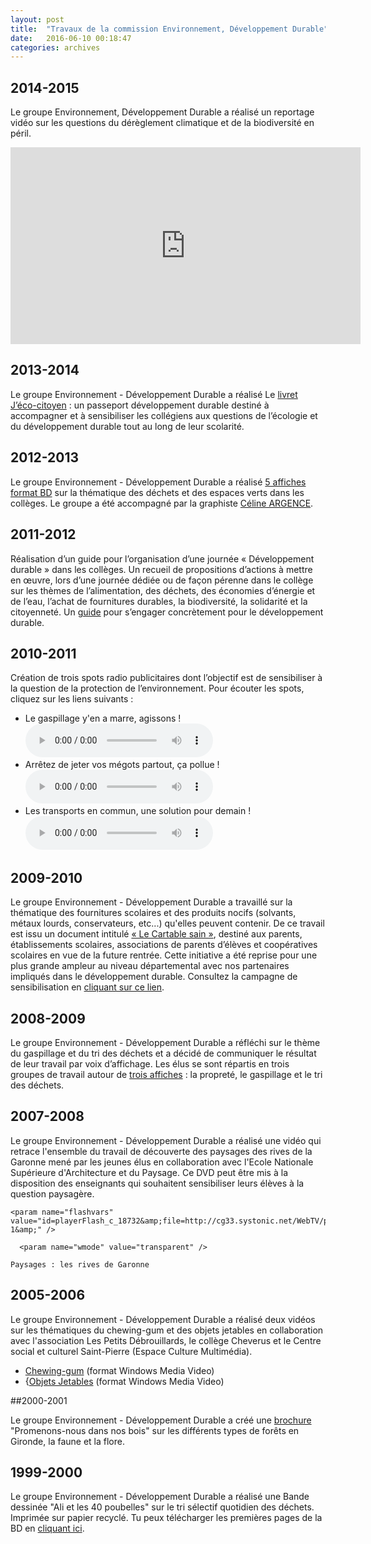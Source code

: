 ```yaml
---
layout: post
title:  "Travaux de la commission Environnement, Développement Durable"
date:   2016-06-10 00:18:47
categories: archives
---
```


## 2014-2015

Le groupe Environnement, Développement Durable a réalisé un reportage vidéo sur les questions du dérèglement climatique et de la biodiversité en péril.
<iframe width="560" height="315" src="https://www.youtube.com/embed/zusar7TQyss?rel=0" frameborder="0" allowfullscreen></iframe>   

## 2013-2014

Le groupe Environnement - Développement Durable a réalisé Le [livret J’éco-citoyen](http://www.gironde.fr/jcms/cgw_67461/le-livret-j-eco-citoyen-un-passeport-developpement-durable) : un passeport développement durable destiné à accompagner et à sensibiliser les collégiens aux questions de l’écologie et du développement durable tout au long de leur scolarité.

## 2012-2013

Le groupe Environnement - Développement Durable a réalisé [5 affiches format BD](http://www.gironde.fr/jcms/cgw_56501/cgj-commission-environnement-2012-2013) sur la thématique des déchets et des espaces verts dans les collèges. Le groupe a été accompagné par la graphiste [Céline ARGENCE](http://mademoiselle-argence.com/).

## 2011-2012

Réalisation d’un guide pour l’organisation d’une journée « Développement durable » dans les collèges. Un recueil de propositions d’actions à mettre en œuvre, lors d’une journée dédiée ou de façon pérenne dans le collège sur les thèmes de l’alimentation, des déchets, des économies d’énergie et de l’eau, l’achat de fournitures durables, la biodiversité, la solidarité et la citoyenneté. Un [guide](http://www.gironde.fr/jcms/c_10965/guide-journeeddfinal2) pour s’engager concrètement pour le développement durable.

## 2010-2011

Création de trois spots radio publicitaires dont l’objectif est de sensibiliser à la question de la protection de l’environnement.
Pour écouter les spots, cliquez sur les liens suivants :

* Le gaspillage y'en a marre, agissons !
<audio controls><source src="http://www.gironde.fr/jcms/c_10779/gaspillage/cgj_gaspillagev2.mp3" type="audio/mpeg"></audio>  
* Arrêtez de jeter vos mégots partout, ça pollue !
<audio controls><source src="http://www.gironde.fr/jcms/c_10779/gaspillage/cgj_megotsv2.mp3" type="audio/mpeg"></audio>
* Les transports en commun, une solution pour demain !
<audio controls><source src="http://www.gironde.fr/jcms/c_10779/gaspillage/cgj-transportv2.mp3" type="audio/mpeg"></audio>

## 2009-2010

Le groupe Environnement - Développement Durable a travaillé sur la thématique des fournitures scolaires et des produits nocifs (solvants, métaux lourds, conservateurs, etc...) qu'elles peuvent contenir. De ce travail est issu un document intitulé [«  Le Cartable sain »](http://www.gironde.fr/jcms/c_11789/le-cartable-sain), destiné aux parents, établissements scolaires, associations de parents d’élèves et coopératives scolaires en vue de la future rentrée.
Cette initiative a été reprise pour une plus grande ampleur au niveau départemental avec nos partenaires impliqués dans le développement durable. Consultez la campagne de sensibilisation en [cliquant sur ce lien](http://www.gironde.fr/jcms/c_17267/cartable-sain-la-rentree-a-la-mode-ecolo).

## 2008-2009

Le groupe Environnement - Développement Durable a réfléchi sur le thème du gaspillage et du tri des déchets et a décidé de communiquer le résultat de leur travail par voix d’affichage. Les élus se sont répartis en trois groupes de travail autour de [trois affiches](http://www.gironde.fr/jcms/c_7989/affiches-environnement-cgj-2009) : la propreté, le gaspillage et le tri des déchets.

## 2007-2008

Le groupe Environnement - Développement Durable a réalisé une vidéo qui retrace l'ensemble du travail de découverte des paysages des rives de la Garonne mené par les jeunes élus en collaboration avec l'Ecole Nationale Supérieure d'Architecture et du Paysage. Ce DVD peut être mis à la disposition des enseignants qui souhaitent sensibiliser leurs élèves à la question paysagère.

<div class="playerVideo">

<object height="240" width="320" type="application/x-shockwave-flash" class="playerVideo" data="http://www.gironde.fr/plugins/CG33Types/swf/jwplayer/player.swf" id="playerFlash_c_18732" style="visibility: visible;" tabindex="0">
    <param name="movie" value="http://www.gironde.fr/plugins/CG33Types/swf/jwplayer/player.swf" />
    <param name="allowFullScreen" value="true" />
    <param name="bgColor" value="#000000" />
    
    <param name="flashvars" value="id=playerFlash_c_18732&amp;file=http://cg33.systonic.net/WebTV/paysage_rives_garonne.flv&amp;plugins=backstroke-1&amp;" />
    
      <param name="wmode" value="transparent" />
    
    Paysages : les rives de Garonne
</object>
</div>

## 2005-2006

Le groupe Environnement - Développement Durable a réalisé deux vidéos sur les thématiques du chewing-gum et des objets jetables en collaboration avec l'association Les Petits Débrouillards, le collège Cheverus et le Centre social et culturel Saint-Pierre (Espace Culture Multimédia).

* [Chewing-gum](http://www.gironde.fr/jcms/c_9270/chewing-gum) (format Windows Media Video)
* {[Objets Jetables](http://www.gironde.fr/jcms/c_12485/objets-jetables) (format Windows Media Video)

##2000-2001

Le groupe Environnement - Développement Durable a créé une [brochure](http://www.gironde.fr/jcms/c_8586/bois-cgj) "Promenons-nous dans nos bois" sur les différents types de forêts en Gironde, la faune et la flore.

## 1999-2000

Le groupe Environnement - Développement Durable a réalisé une Bande dessinée "Ali et les 40 poubelles" sur le tri sélectif quotidien des déchets. Imprimée sur papier recyclé. Tu peux télécharger les premières pages de la BD en [cliquant ici](http://www.gironde.fr/jcms/c_8095/ali-et-les-40-poubelles).
